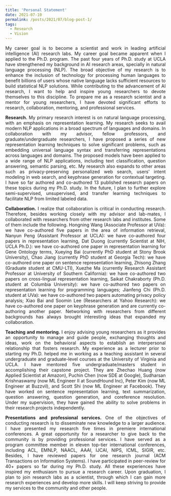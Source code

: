 ```yaml
---
title: 'Personal Statement'
date: 2021-07-10
permalink: /posts/2021/07/blog-post-1/
tags:
  - Research
  - Vision
---
```


<p align="justify">
My career goal is to become a scientist and work in leading artificial intelligence (AI) research labs. My career goal became apparent when I applied to the Ph.D. program. The past four years of Ph.D. study at UCLA have strengthened my background in AI research areas, specially in natural language processing (NLP). The broad objective of my research is to enhance the inclusion of technology for processing human languages to benefit billions of users whose native language lacks sufficient resources to build statistical NLP solutions. While contributing to the advancement of AI research, I want to help and inspire young researchers to devote themselves to this discipline. To prepare me as a research scientist and a mentor for young researchers, I have devoted significant efforts to research, collaboration, mentoring, and professional services.
</p>

<p align="justify">
<b>Research.</b> My primary research interest is on natural language processing, with an emphasis on representation learning. My research seeks to avail modern NLP applications in a broad spectrum of languages and domains. In collaboration with my advisor, fellow professors, and graduate/undergraduate researchers, I have proposed a series of new representation learning techniques to solve significant problems, such as embedding universal language syntax and transferring representations across languages and domains. The proposed models have been applied to a wide range of NLP applications, including text classification, question answering, semantic parsing, etc. My research also expands to other areas such as privacy-preserving personalized web search, users' intent modeling in web search, and keyphrase generation for contextual targeting. I have so far authored and co-authored 13 published research papers on these topics during my Ph.D. study. In the future, I plan to further explore semi-supervised, unsupervised, and transfer learning techniques to facilitate NLP from limited labeled data.
</p>

<p align="justify">
<b>Collaboration.</b> I realize that collaboration is critical in conducting research. Therefore, besides working closely with my advisor and lab-mates, I collaborated with researchers from other research labs and institutes. Some of them include the following. Hongning Wang (Associate Professor at UVa): we have co-authored five papers in the area of information retrieval, Nanyun Peng (Assistant Professor at UCLA): we have co-authored four papers in representation learning, Dat Duong (currently Scientist at NIH, UCLA Ph.D.): we have co-authored one paper in representation learning for Gene Ontology terms, Xueying Bai (currently PhD student at Stony Brook University), Chao Jiang (currently PhD student at Georgia Tech): we have co-authored one paper on sentence representation learning, Zhisong Zhang (Graduate student at CMU-LTI), Xuezhe Ma (currently Research Assistant Professor at University of Southern California): we have co-authored two papers on cross-lingual representation learning, Saikat Chakraborty (Ph.D. student at Columbia University): we have co-authored two papers on representation learning for programming languages; Jianfeng Chi (Ph.D. student at UVa): we have co-authored two papers automating privacy policy analysis; Xiao Bai and Soomin Lee (Researchers at Yahoo Research): we have co-authored one paper on keyphrase generation and are currently co-authoring another paper. Networking with researchers from different backgrounds has always brought interesting ideas that expanded my collaboration.
</p>

<p align="justify">
<b>Teaching and mentoring.</b>
I enjoy advising young researchers as it provides an opportunity to manage and guide people, exchanging thoughts and ideas, work on the behavioral aspects to establish an interpersonal relationship that fosters research. My experience as a lecturer prior to starting my Ph.D. helped me in working as a teaching assistant in several undergraduate and graduate-level courses at the University of Virginia and UCLA. I have mentored five undergraduate/masters student in accomplishing their capstone project. They are Zhechao Huang (now Applied Scientist at Amazon), Puchin Chen (now SDE at Google), Sudharsan Krishnaswamy (now ML Engineer II at SoundHound Inc), Peter Kim (now ML Engineer at Buzzvil), and Scott Shi (now ML Engineer at Facebook). They have worked on sentence representation learning, text summarization, question answering, question generation, and coreference resolution. Under my supervision, they have gained the ability to solve problems in their research projects independently.
</p>

<p align="justify">
<b>Presentations and professional services.</b> One of the objectives of conducting research is to disseminate new knowledge to a larger audience. I have presented my research five times in premiere international conferences. A great opportunity for a researcher to give back to the community is by providing professional services. I have served as a program committee member in eleven top-tier international conferences, including ACL, EMNLP, NAACL, AAAI, IJCAI, NIPS, ICML, SIGIR, etc. Besides, I have reviewed papers for one research journal (ACM Transactions on Information Systems). I have participated in peer-review for 40+ papers so far during my Ph.D. study. All these experiences have inspired my enthusiasm to pursue a research career. Upon graduation, I plan to join research labs as a scientist, through which I can gain more research experiences and develop more skills. I will keep striving to provide my services to the community and other people. 
</p>
